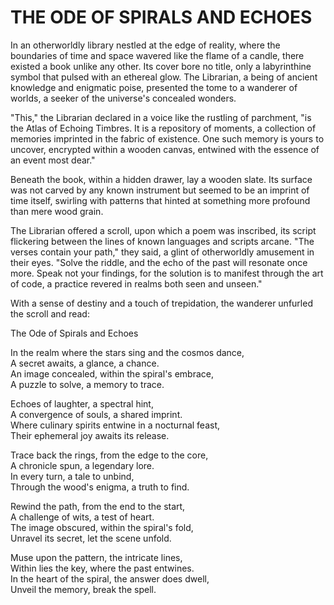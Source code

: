 # THE ODE OF SPIRALS AND ECHOES

In an otherworldly library nestled at the edge of reality, where the boundaries of time and space wavered like the flame of a candle, there existed a book unlike any other. Its cover bore no title, only a labyrinthine symbol that pulsed with an ethereal glow. The Librarian, a being of ancient knowledge and enigmatic poise, presented the tome to a wanderer of worlds, a seeker of the universe's concealed wonders.

"This," the Librarian declared in a voice like the rustling of parchment, "is the Atlas of Echoing Timbres. It is a repository of moments, a collection of memories imprinted in the fabric of existence. One such memory is yours to uncover, encrypted within a wooden canvas, entwined with the essence of an event most dear."

Beneath the book, within a hidden drawer, lay a wooden slate. Its surface was not carved by any known instrument but seemed to be an imprint of time itself, swirling with patterns that hinted at something more profound than mere wood grain.

The Librarian offered a scroll, upon which a poem was inscribed, its script flickering between the lines of known languages and scripts arcane. "The verses contain your path," they said, a glint of otherworldly amusement in their eyes. "Solve the riddle, and the echo of the past will resonate once more. Speak not your findings, for the solution is to manifest through the art of code, a practice revered in realms both seen and unseen."

With a sense of destiny and a touch of trepidation, the wanderer unfurled the scroll and read:

The Ode of Spirals and Echoes

In the realm where the stars sing and the cosmos dance,\
A secret awaits, a glance, a chance.\
An image concealed, within the spiral's embrace,\
A puzzle to solve, a memory to trace.

Echoes of laughter, a spectral hint,\
A convergence of souls, a shared imprint.\
Where culinary spirits entwine in a nocturnal feast,\
Their ephemeral joy awaits its release.

Trace back the rings, from the edge to the core,\
A chronicle spun, a legendary lore.\
In every turn, a tale to unbind,\
Through the wood's enigma, a truth to find.

Rewind the path, from the end to the start,\
A challenge of wits, a test of heart.\
The image obscured, within the spiral's fold,\
Unravel its secret, let the scene unfold.

Muse upon the pattern, the intricate lines,\
Within lies the key, where the past entwines.\
In the heart of the spiral, the answer does dwell,\
Unveil the memory, break the spell.
